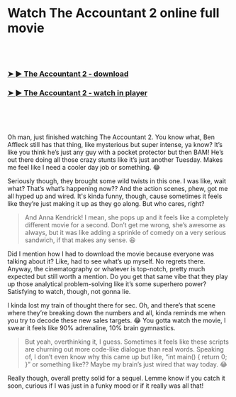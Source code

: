 <h1>Watch The Accountant 2 online full movie</h1>


<br><br>

<h3><a href="https://Sixteens-nighthirecock1977.github.io/ugnmxfbudm/">➤ ► The Accountant 2 - download</a></h3> 
<h3><a href="https://Sixteens-nighthirecock1977.github.io/ugnmxfbudm/">➤ ► The Accountant 2 - watch in player</a></h3>


<br><br><br>


Oh man, just finished watching The Accountant 2. You know what, Ben Affleck still has that thing, like mysterious but super intense, ya know? It’s like you think he’s just any guy with a pocket protector but then BAM! He’s out there doing all those crazy stunts like it’s just another Tuesday. Makes me feel like I need a cooler day job or something. 😂

Seriously though, they brought some wild twists in this one. I was like, wait what? That’s what’s happening now?? And the action scenes, phew, got me all hyped up and wired. It's kinda funny, though, cause sometimes it feels like they’re just making it up as they go along. But who cares, right?

> And Anna Kendrick! I mean, she pops up and it feels like a completely different movie for a second. Don’t get me wrong, she’s awesome as always, but it was like adding a sprinkle of comedy on a very serious sandwich, if that makes any sense. 😆

Did I mention how I had to download the movie because everyone was talking about it? Like, had to see what’s up myself. No regrets there. Anyway, the cinematography or whatever is top-notch, pretty much expected but still worth a mention. Do you get that same vibe that they play up those analytical problem-solving like it’s some superhero power? Satisfying to watch, though, not gonna lie.

I kinda lost my train of thought there for sec. Oh, and there’s that scene where they’re breaking down the numbers and all, kinda reminds me when you try to decode these new sales targets. 😂 You gotta watch the movie, I swear it feels like 90% adrenaline, 10% brain gymnastics.

> But yeah, overthinking it, I guess. Sometimes it feels like these scripts are churning out more code-like dialogue than real words. Speaking of, I don’t even know why this came up but like, “int main() { return 0; }” or something like?? Maybe my brain’s just wired that way today. 😂

Really though, overall pretty solid for a sequel. Lemme know if you catch it soon, curious if I was just in a funky mood or if it really was all that!
